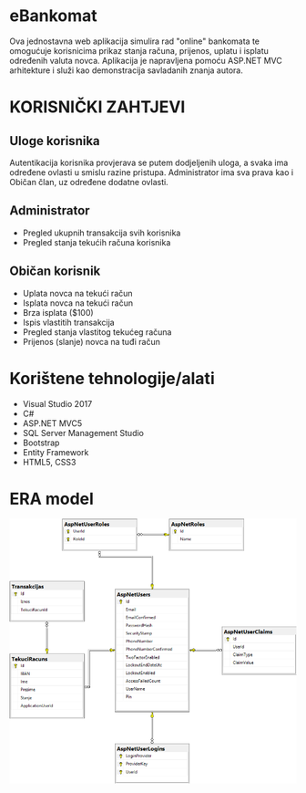 # eBankomat

Ova jednostavna web aplikacija simulira rad "online" bankomata te omogućuje korisnicima prikaz stanja računa, prijenos, uplatu i isplatu određenih valuta novca.
Aplikacija je napravljena pomoću ASP.NET MVC arhitekture i služi kao demonstracija savladanih znanja autora.

# KORISNIČKI ZAHTJEVI

## Uloge korisnika
Autentikacija korisnika provjerava se putem dodjeljenih uloga, a svaka ima određene ovlasti u smislu razine pristupa. Administrator ima sva prava kao i Običan član, uz određene dodatne ovlasti.

## Administrator
* Pregled ukupnih transakcija svih korisnika
* Pregled stanja tekućih računa korisnika

## Običan korisnik
* Uplata novca na tekući račun
* Isplata novca na tekući račun
* Brza isplata ($100)
* Ispis vlastitih transakcija
* Pregled stanja vlastitog tekućeg računa
* Prijenos (slanje) novca na tuđi račun

# Korištene tehnologije/alati
* Visual Studio 2017
* C#
* ASP.NET MVC5
* SQL Server Management Studio
* Bootstrap
* Entity Framework
* HTML5, CSS3

# ERA model
![](https://github.com/mihstjepa/eBankomat/blob/master/AutomatedTellerMachine/Content/ERAmodel.png)
